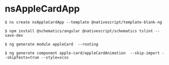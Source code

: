 # nsAppleCardApp


```
$ ns create nsAppleCardApp --template @nativescript/template-blank-ng
```

```
$ npm install @schematics/angular @nativescript/schematics tslint --save-dev 
```

```
$ ng generate module appleCard  --routing
```

```
$ ng generate component apple-card/appleCardAnimation  --skip-import --skipTests=true --style=scss
```
